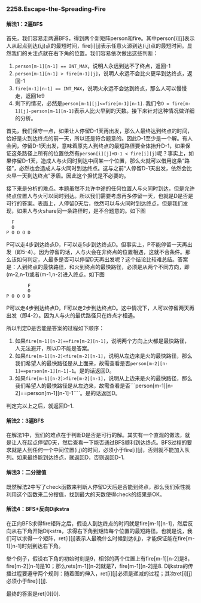 ### 2258.Escape-the-Spreading-Fire

#### 解法1：2遍BFS
首先，我们容易走两遍BFS，得到两个新矩阵person和fire。其中person[i][j]表示人从起点到达(i,j)点的最短时间，fire[i][j]表示任意火源到达(i,j)点的最短时间。显然我们的关注点就在右下角的位置。我们容易依次做出这些判断：
1. ```person[m-1][n-1] == INT_MAX```，说明人永远到达不了终点，返回-1
2. ```person[m-1][n-1] > fire[m-1][j]```，说明人永远不会比火更早到达终点，返回-1
3. ```fire[m-1][n-1] == INT_MAX```，说明火永远不会达到终点，那么人可以慢慢走，返回1e9
4. 剩下的情况，必然是```person[m-1][j]<=fire[m-1][n-1]```. 我们令```D = fire[m-1][j]-person[m-1][n-1]```表示人比火早到的天数。接下来针对这种情况做详细的分析。

首先，我们保守一点，如果让人停留D-1天再出发，那么人最终达到终点的时间，恰好是火到达终点的前一天，所以还是符合题意的。因此D-1至少是一个解。有人会问，停留D-1天出发，意味着原先人到终点的最短路径要全体抬升D-1，如果保证这条路径上所有的位置依然有```person[i][j]+D-1 < fire[i][j]```呢？事实上，如果停留D-1天，造成人与火同时到达中间某一个位置，那么火就可以借用这条“路径”，必然也会造成人与火同时到达终点。这与之前“人停留D-1天出发，依然会比火早一天到达终点”矛盾。因此这个担忧是不必要的。

接下来是分析的难点。本题虽然不允许中途的任何位置人与火同时到达，但是允许终点位置人与火可以同时到达。所以我们需要考虑再多停留一天，也就是D是否是可行的答案。表面上，人停留D天后，依然可以与火同时到达终点，但是我们发现，如果人与火share同一条路径时，是不合题意的。如下图
```
  F
  O
P O O O D
```
P可以走4步到达终点D，F可以走5步到达终点D。但事实上，P不能停留一天再出发（即5-4）。因为停留的话，人与火会在非终点的位置相遇，这就不合条件。那么该如何判定，人最多是否可以停留D天再出发呢？这个结论比较难总结。答案是：人到终点的最快路径，和火到终点的最快路径，必须是从两个不同方向，即(m-2,n-1)或者(m-1,n-2)进入终点。如下图

```
        F
        O
P O O O D
```
P可以走4步到达终点D，F可以走2步到达终点D。这中情况下，人可以停留两天再出发（即4-2）。因为人与火的最优路径只在终点才相遇。

所以判定D是否能是答案的过程如下顺序：
1. 如果```fire[m-1][n-2]==fire[m-2][n-1]```，说明两个方向上火都是最快路径，人无法避开，所以D不能是答案。
2. 如果```fire[m-1][n-2]<fire[m-2][n-1]```，说明从左边来是火的最快路径，那么我们希望人的最快路径是从上面来，故需查看是否```person[m-2][n-1]==person[m-1][n-1]-1```。是的话返回D。
3. 如果```fire[m-1][n-2]>fire[m-2][n-1]```，说明从上边来是火的最快路径，那么我们希望人的最快路径是从左边来，故需查看是否```person[m-1][n-2]==person[m-1][n-1]-1````。是的话返回D。

判定完以上之后，就返回D-1.

#### 解法2：3遍BFS
在解法1中，我们的难点在于判断D是否是可行的解。其实有一个直观的做法，就是让人在起点停留D天，然后查看一下能否通过BFS顺利到达终点。BFS过程的要求就是人到任何一个中间位置(i,j)的时间，必须小于fire[i][j]，否则就不能加入队列。如果最终能到达终点，就返回D，否则返回D-1.

#### 解法3：二分搜值
既然解法2中写了check函数来判断人停留D天后是否能到终点，那么我们索性就利用这个函数来二分搜值，找到最大的天数使得check的结果是OK。

#### 解法4：BFS+反向Dijkstra
在正向BFS求得fire矩阵之后，假设人到达终点的时间就是fire[m-1][n-1]，然后反向从右下角开始Dijkstra，求得右下角到矩阵每个位置的最短路径。也就是说，我们可以求得一个矩阵，ret[i][j]表示人最晚什么时候到达(i,j)，才能保证能在fire[m-1][n-1]时刻到达右下角。

举个例子，假设右下角的初始时刻是9，相邻的两个位置上有fire[m-1][n-2]是8，fire[m-2][n-1]是10；那么rets[m-1][n-2]就是7，fire[m-1][n-2]是8. Dijkstra的传播过程要遵守两个规则：随着图的伸入，ret[i][j]必须是递减的过程；其次ret[i][j]必须小于fire[i][j].

最终的答案是ret[0][0].

